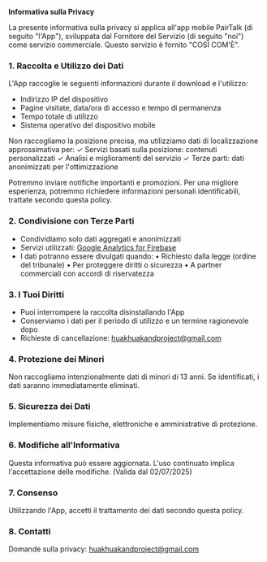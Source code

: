 **Informativa sulla Privacy**

La presente informativa sulla privacy si applica all'app mobile PairTalk (di seguito "l'App"), sviluppata dal Fornitore del Servizio (di seguito "noi") come servizio commerciale. Questo servizio è fornito "COSÌ COM'È".

### 1. Raccolta e Utilizzo dei Dati

L'App raccoglie le seguenti informazioni durante il download e l'utilizzo:
- Indirizzo IP del dispositivo
- Pagine visitate, data/ora di accesso e tempo di permanenza
- Tempo totale di utilizzo
- Sistema operativo del dispositivo mobile

Non raccogliamo la posizione precisa, ma utilizziamo dati di localizzazione approssimativa per:
✓ Servizi basati sulla posizione: contenuti personalizzati
✓ Analisi e miglioramenti del servizio
✓ Terze parti: dati anonimizzati per l'ottimizzazione

Potremmo inviare notifiche importanti e promozioni. Per una migliore esperienza, potremmo richiedere informazioni personali identificabili, trattate secondo questa policy.

### 2. Condivisione con Terze Parti
- Condividiamo solo dati aggregati e anonimizzati
- Servizi utilizzati: [Google Analytics for Firebase](https://firebase.google.com/support/privacy)
- I dati potranno essere divulgati quando:
  • Richiesto dalla legge (ordine del tribunale)
  • Per proteggere diritti o sicurezza
  • A partner commerciali con accordi di riservatezza

### 3. I Tuoi Diritti
- Puoi interrompere la raccolta disinstallando l'App
- Conserviamo i dati per il periodo di utilizzo e un termine ragionevole dopo
- Richieste di cancellazione: huakhuakandproject@gmail.com

### 4. Protezione dei Minori
Non raccogliamo intenzionalmente dati di minori di 13 anni. Se identificati, i dati saranno immediatamente eliminati.

### 5. Sicurezza dei Dati
Implementiamo misure fisiche, elettroniche e amministrative di protezione.

### 6. Modifiche all'Informativa
Questa informativa può essere aggiornata. L'uso continuato implica l'accettazione delle modifiche. (Valida dal 02/07/2025)

### 7. Consenso
Utilizzando l'App, accetti il trattamento dei dati secondo questa policy.

### 8. Contatti
Domande sulla privacy: huakhuakandproject@gmail.com
